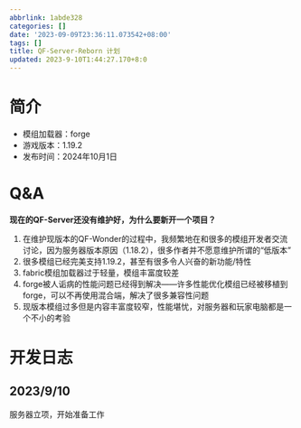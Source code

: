 ```yaml
---
abbrlink: 1abde328
categories: []
date: '2023-09-09T23:36:11.073542+08:00'
tags: []
title: QF-Server-Reborn 计划
updated: 2023-9-10T1:44:27.170+8:0
---
```

# 简介

* 模组加载器：forge
* 游戏版本：1.19.2
* 发布时间：2024年10月1日

# Q&A

**现在的QF-Server还没有维护好，为什么要新开一个项目？**

1. 在维护现版本的QF-Wonder的过程中，我频繁地在和很多的模组开发者交流讨论，因为服务器版本原因（1.18.2），很多作者并不愿意维护所谓的“低版本”
2. 很多模组已经完美支持1.19.2，甚至有很多令人兴奋的新功能/特性
3. fabric模组加载器过于轻量，模组丰富度较差
4. forge被人诟病的性能问题已经得到解决——许多性能优化模组已经被移植到forge，可以不再使用混合端，解决了很多兼容性问题
5. 现版本模组过多但是内容丰富度较窄，性能堪忧，对服务器和玩家电脑都是一个不小的考验

# 开发日志

## 2023/9/10

服务器立项，开始准备工作
